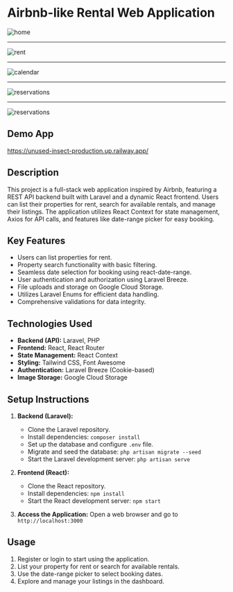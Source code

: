 # Airbnb-like Rental Web Application
![home](https://imageupload.io/ib/k7qXo9gNlf67dM4_1698799792.png)
****
![rent](https://imageupload.io/ib/81pNx6894CR1iXV_1698799961.png)
****
![calendar](https://imageupload.io/ib/7w1fv7ohGytMk7s_1698800045.png)
****
![reservations](https://imageupload.io/ib/BZJqGcDGLajdFf4_1698800102.png)
****
![reservations](https://imageupload.io/ib/ijGcljy5KDAiZ40_1698800374.png)

## Demo App
https://unused-insect-production.up.railway.app/


## Description

This project is a full-stack web application inspired by Airbnb, featuring a REST API backend built with Laravel and a dynamic React frontend. Users can list their properties for rent, search for available rentals, and manage their listings. The application utilizes React Context for state management, Axios for API calls, and features like date-range picker for easy booking.

## Key Features

- Users can list properties for rent.
- Property search functionality with basic filtering.
- Seamless date selection for booking using react-date-range.
- User authentication and authorization using Laravel Breeze.
- File uploads and storage on Google Cloud Storage.
- Utilizes Laravel Enums for efficient data handling.
- Comprehensive validations for data integrity.

## Technologies Used

- **Backend (API):** Laravel, PHP
- **Frontend:** React, React Router
- **State Management:** React Context
- **Styling:** Tailwind CSS, Font Awesome
- **Authentication:** Laravel Breeze (Cookie-based)
- **Image Storage:** Google Cloud Storage

## Setup Instructions

1. **Backend (Laravel):**

   - Clone the Laravel repository.
   - Install dependencies: `composer install`
   - Set up the database and configure `.env` file.
   - Migrate and seed the database: `php artisan migrate --seed`
   - Start the Laravel development server: `php artisan serve`

2. **Frontend (React):**

   - Clone the React repository.
   - Install dependencies: `npm install`
   - Start the React development server: `npm start`

3. **Access the Application:**
   Open a web browser and go to `http://localhost:3000`

## Usage

1. Register or login to start using the application.
2. List your property for rent or search for available rentals.
3. Use the date-range picker to select booking dates.
4. Explore and manage your listings in the dashboard.